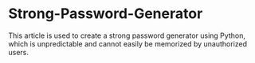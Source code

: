 # Strong-Password-Generator
This article is used to create a strong password generator using Python, which is unpredictable and cannot easily be memorized by unauthorized users.
